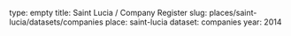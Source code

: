 type: empty
title: Saint Lucia / Company Register
slug: places/saint-lucia/datasets/companies
place: saint-lucia
dataset: companies
year: 2014
